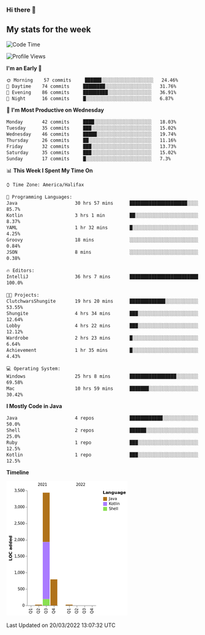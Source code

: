 ### Hi there 👋

## My stats for the week
<!--START_SECTION:waka-->
![Code Time](http://img.shields.io/badge/Code%20Time-101%20hrs%2022%20mins-blue)

![Profile Views](http://img.shields.io/badge/Profile%20Views-112-blue)

**I'm an Early 🐤** 

```text
🌞 Morning    57 commits     ██████░░░░░░░░░░░░░░░░░░░   24.46% 
🌆 Daytime    74 commits     ████████░░░░░░░░░░░░░░░░░   31.76% 
🌃 Evening    86 commits     █████████░░░░░░░░░░░░░░░░   36.91% 
🌙 Night      16 commits     █░░░░░░░░░░░░░░░░░░░░░░░░   6.87%

```
📅 **I'm Most Productive on Wednesday** 

```text
Monday       42 commits     ████░░░░░░░░░░░░░░░░░░░░░   18.03% 
Tuesday      35 commits     ███░░░░░░░░░░░░░░░░░░░░░░   15.02% 
Wednesday    46 commits     █████░░░░░░░░░░░░░░░░░░░░   19.74% 
Thursday     26 commits     ██░░░░░░░░░░░░░░░░░░░░░░░   11.16% 
Friday       32 commits     ███░░░░░░░░░░░░░░░░░░░░░░   13.73% 
Saturday     35 commits     ███░░░░░░░░░░░░░░░░░░░░░░   15.02% 
Sunday       17 commits     █░░░░░░░░░░░░░░░░░░░░░░░░   7.3%

```


📊 **This Week I Spent My Time On** 

```text
⌚︎ Time Zone: America/Halifax

💬 Programming Languages: 
Java                     30 hrs 57 mins      █████████████████████░░░░   85.7% 
Kotlin                   3 hrs 1 min         ██░░░░░░░░░░░░░░░░░░░░░░░   8.37% 
YAML                     1 hr 32 mins        █░░░░░░░░░░░░░░░░░░░░░░░░   4.25% 
Groovy                   18 mins             ░░░░░░░░░░░░░░░░░░░░░░░░░   0.84% 
JSON                     8 mins              ░░░░░░░░░░░░░░░░░░░░░░░░░   0.38%

🔥 Editors: 
IntelliJ                 36 hrs 7 mins       █████████████████████████   100.0%

🐱‍💻 Projects: 
ClutchwarsShungite       19 hrs 20 mins      █████████████░░░░░░░░░░░░   53.55% 
Shungite                 4 hrs 34 mins       ███░░░░░░░░░░░░░░░░░░░░░░   12.64% 
Lobby                    4 hrs 22 mins       ███░░░░░░░░░░░░░░░░░░░░░░   12.12% 
Wardrobe                 2 hrs 23 mins       █░░░░░░░░░░░░░░░░░░░░░░░░   6.64% 
Achievement              1 hr 35 mins        █░░░░░░░░░░░░░░░░░░░░░░░░   4.43%

💻 Operating System: 
Windows                  25 hrs 8 mins       █████████████████░░░░░░░░   69.58% 
Mac                      10 hrs 59 mins      ███████░░░░░░░░░░░░░░░░░░   30.42%

```

**I Mostly Code in Java** 

```text
Java                     4 repos             ████████████░░░░░░░░░░░░░   50.0% 
Shell                    2 repos             ██████░░░░░░░░░░░░░░░░░░░   25.0% 
Ruby                     1 repo              ███░░░░░░░░░░░░░░░░░░░░░░   12.5% 
Kotlin                   1 repo              ███░░░░░░░░░░░░░░░░░░░░░░   12.5%

```


**Timeline**

![Chart not found](https://raw.githubusercontent.com/lyndseyy/lyndseyy/main/charts/bar_graph.png) 


 Last Updated on 20/03/2022 13:07:32 UTC
<!--END_SECTION:waka-->
